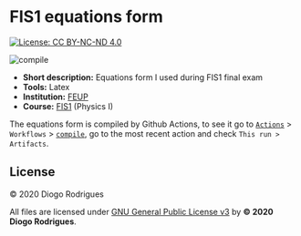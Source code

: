 # FIS1 equations form

[![License: CC BY-NC-ND 4.0](https://img.shields.io/badge/License-CC%20BY--NC--ND%204.0-lightgrey.svg)](https://creativecommons.org/licenses/by-nc-nd/4.0/)

![compile](https://github.com/dmfrodrigues/feup-fis1-form/workflows/compile/badge.svg)

- **Short description:** Equations form I used during FIS1 final exam
- **Tools:** Latex
- **Institution:** [FEUP](https://sigarra.up.pt/feup/en/web_page.Inicial)
- **Course:** [FIS1](https://sigarra.up.pt/feup/en/UCURR_GERAL.FICHA_UC_VIEW?pv_ocorrencia_id=419987) (Physics I)

The equations form is compiled by Github Actions, to see it go to [`Actions`](https://github.com/dmfrodrigues/feup-fis1-form/actions) > `Workflows` > [`compile`](https://github.com/dmfrodrigues/feup-fis1-form/actions?query=workflow%3Acompile), go to the most recent action and check `This run > Artifacts`.

## License

© 2020 Diogo Rodrigues

All files are licensed under [GNU General Public License v3](LICENSE) by **© 2020 Diogo Rodrigues**.
